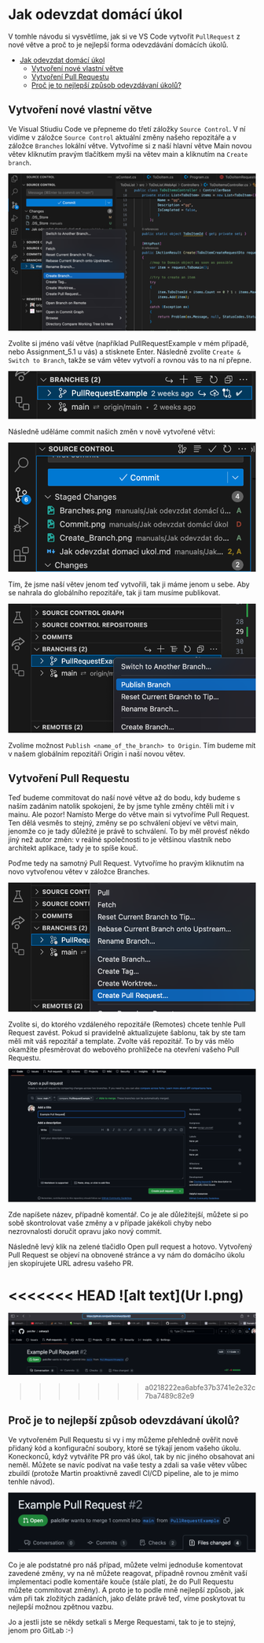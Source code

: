 # Jak odevzdat domácí úkol

V tomhle návodu si vysvětlíme, jak si ve VS Code vytvořit `PullRequest` z nové větve a proč to je nejlepší forma odevzdávání domácích úkolů.

- [Jak odevzdat domácí úkol](#jak-odevzdat-domácí-úkol)
  - [Vytvoření nové vlastní větve](#vytvoření-nové-vlastní-větve)
  - [Vytvoření Pull Requestu](#vytvoření-pull-requestu)
  - [Proč je to nejlepší způsob odevzdávaní úkolů?](#proč-je-to-nejlepší-způsob-odevzdávaní-úkolů)

## Vytvoření nové vlastní větve

Ve Visual Stiudiu Code ve přepneme do třetí záložky `Source Control`. V ní vidíme v záložce `Source Control` aktuální změny našeho repozitáře a v záložce `Branches` lokální větve. Vytvoříme si z naší hlavní větve Main novou větev kliknutím pravým tlačítkem myši na větev main a kliknutím na `Create branch`.

![alt text](Create_Branch.png)

Zvolíte si jméno vaší větve (například PullRequestExample v mém případě, nebo Assignment_5.1 u vás) a stisknete Enter.
Následně zvolíte `Create & Switch to Branch`, takže se vám větev vytvoří a rovnou vás to na ní přepne.

![alt text](Branches.png)

Následně uděláme commit našich změn v nově vytvořené větvi:

![alt text](Commit.png)

Tím, že jsme naší větev jenom teď vytvořili, tak ji máme jenom u sebe. Aby se nahrala do globálního repozitáře, tak ji tam musíme publikovat.

![alt text](Publish.png)

Zvolíme možnost `Publish <name_of_the_branch> to Origin`. Tím budeme mít v našem globálním repozitáři Origin i naší novou větev.

## Vytvoření Pull Requestu

Teď budeme commitovat do naší nové větve až do bodu, kdy budeme s naším zadánim natolik spokojeni, že by jsme tyhle změny chtěli mít i v mainu. Ale pozor! Namísto Merge do větve main si vytvoříme Pull Request. Ten dělá vesměs to stejný, změny se po schválení objeví ve větvi main, jenomže co je tady důležité je právě to schválení. To by měl provésť někdo jiný než autor změn: v reálné společnosti to je většinou vlastník nebo architekt aplikace, tady je to spíše kouč.

Poďme tedy na samotný Pull Request. Vytvoříme ho pravým kliknutím na novo vytvořenou větev v záložce Branches.

![alt text](Create_Pull_Request.png)

Zvolíte si, do ktorého vzdáleného repozitáře (Remotes) chcete tenhle Pull Request zavést. Pokud si pravidelně aktualizujete šablonu, tak by ste tam měli mít váš repozitář a template. Zvolte váš repozitář. To by vás mělo okamžite přesměrovat do webového prohlížeče na otevření vašeho Pull Requestu.

![alt text](Open.png)

Zde napíšete název, případně komentář. Co je ale důležitejší, můžete si po sobě skontrolovat vaše změny a v případe jakékoli chyby nebo nezrovnalosti doručit opravu jako nový commit.

Následně levý klik na zelené tlačidlo Open pull request a hotovo. Vytvořený Pull Request se objeví na obnovené stránce a vy nám do domácího úkolu jen skopírujete URL adresu vašeho PR.

<<<<<<< HEAD
![alt text](Ur                                          l.png)
=======
![alt text](Url.png)
>>>>>>> a0218222ea6abfe37b3741e2e32c7ba7489c82e9


## Proč je to nejlepší způsob odevzdávaní úkolů?

Ve vytvořeném Pull Requestu si vy i my můžeme přehledně ověřit nově přidaný kód a konfigurační soubory, ktoré se týkají jenom vašeho úkolu. Koneckonců, když vytváříte PR pro váš úkol, tak by nic jiného obsahovat ani neměl. Můžete se navíc podívat na vaše testy a zdali sa vaše větev vůbec zbuildí (protože Martin proaktivně zavedl CI/CD pipeline, ale to je mimo tenhle návod).

![alt text](Review.png)

Co je ale podstatné pro náš případ, můžete velmi jednoduše komentovat zavedené změny, vy na ně můžete reagovat, případně rovnou změnit vaší implementaci podle komentáře kouče (stále platí, že do Pull Requestu můžete commitovat změny). A proto je to podle mně nejlepší způsob, jak vám při tak zložitých zadáních, jako ďeláte právě teď, víme poskytovat tu nejlepší možnou zpětnou vazbu.

Jo a jestli jste se někdy setkali s Merge Requestami, tak to je to stejný, jenom pro GitLab :-)

